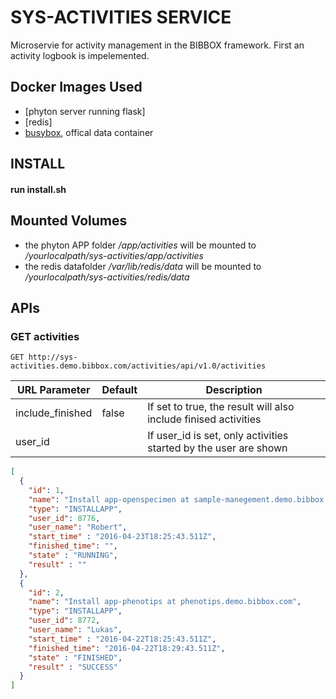 # SYS-ACTIVITIES SERVICE

Microservie for activity management in the BIBBOX framework.  First an activity logbook is impelemented. 

## Docker Images Used
 * [phyton server running flask]
 * [redis]
 * [busybox](https://hub.docker.com/_/busybox/), offical data container

## INSTALL
#### run install.sh 

## Mounted Volumes

* the phyton APP folder _/app/activities_  will be mounted to _/yourlocalpath/sys-activities/app/activities_
* the redis datafolder _/var/lib/redis/data_  will be mounted to _/yourlocalpath/sys-activities/redis/data_ 


## APIs

### GET activities

`GET http://sys-activities.demo.bibbox.com/activities/api/v1.0/activities`


URL Parameter | Default | Description
--------- | ------- | -----------
include_finished | false | If set to true, the result will also include finised activities
user_id  |   | If user_id is set, only activities started by the user are shown


```json
[
  {
    "id": 1,
    "name": "Install app-openspecimen at sample-manegement.demo.bibbox.com",
    "type": "INSTALLAPP",
    "user_id": 8776,
    "user_name": "Robert", 
    "start_time" : "2016-04-23T18:25:43.511Z",  
    "finished_time": "",
    "state" : "RUNNING",
    "result" : ""
  },
  {
    "id": 2,
    "name": "Install app-phenotips at phenotips.demo.bibbox.com",
    "type": "INSTALLAPP",
    "user_id": 8772,
    "user_name": "Lukas", 
    "start_time" : "2016-04-22T18:25:43.511Z",  
    "finished_time": "2016-04-22T18:29:43.511Z",  
    "state" : "FINISHED",
    "result" : "SUCCESS"
  }
]
```


